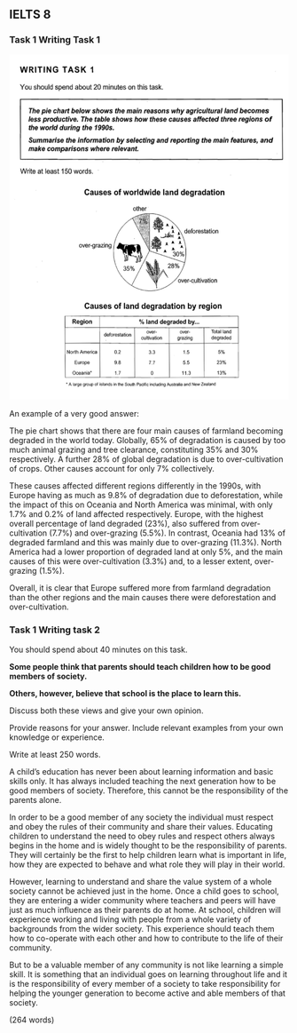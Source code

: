 ## IELTS 8
### Task 1 Writing Task 1

![ielts_8_1_1](https://raw.githubusercontent.com/takebackourfuture/ielts/master/Writing/image/Screen%20Shot%202020-04-30%20at%206.08.27%20AM.png)

An example of a very good answer:

The pie chart shows that there are four main causes of farmland becoming degraded in the world today. Globally, 65% of degradation is caused by too much animal grazing and tree clearance, constituting 35% and 30% respectively. A further 28% of global degradation is due to over-cultivation of crops. Other causes account for only 7% collectively.

These causes affected different regions differently in the 1990s, with Europe having as much as 9.8% of degradation due to deforestation, while the impact of this on Oceania and North America was minimal, with only 1.7% and 0.2% of land affected respectively. Europe, with the highest overall percentage of land degraded (23%), also suffered from over-cultivation (7.7%) and over-grazing (5.5%). In contrast, Oceania had 13% of degraded farmland and this was mainly due to over-grazing (11.3%). North America had a lower proportion of degraded land at only 5%, and the main causes of this were over-cultivation (3.3%) and, to a lesser extent, over-grazing (1.5%).

Overall, it is clear that Europe suffered more from farmland degradation than the other regions and the main causes there were deforestation and over-cultivation.

### Task 1 Writing task 2

You should spend about 40 minutes on this task.

**Some people think that parents should teach children how to be good members of society.**

**Others, however, believe that school is the place to learn this.**

Discuss both these views and give your own opinion.

Provide reasons for your answer. Include relevant examples from your own knowledge or experience.

Write at least 250 words.

A child’s education has never been about learning information and basic skills only. It has always included teaching the next generation how to be good members of society. Therefore, this cannot be the responsibility of the parents alone.

In order to be a good member of any society the individual must respect and obey the rules of their community and share their values. Educating children to understand the need to obey rules and respect others always begins in the home and is widely thought to be the responsibility of parents. They will certainly be the first to help children learn what is important in life, how they are expected to behave and what role they will play in their world.

However, learning to understand and share the value system of a whole society cannot be achieved just in the home. Once a child goes to school, they are entering a wider community where teachers and peers will have just as much influence as their parents do at home. At school, children will experience working and living with people from a whole variety of backgrounds from the wider society. This experience should teach them how to co-operate with each other and how to contribute to the life of their community.

But to be a valuable member of any community is not like learning a simple skill. It is something that an individual goes on learning throughout life and it is the responsibility of every member of a society to take responsibility for helping the younger generation to become active and able members of that society.

(264 words)

 
